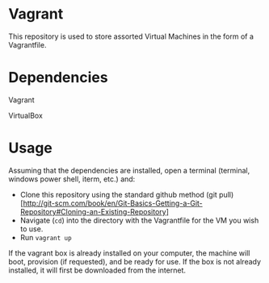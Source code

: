 Vagrant
=======

This repository is used to store assorted Virtual Machines in the form of a Vagrantfile.

Dependencies
============

Vagrant

VirtualBox

Usage
=======
Assuming that the dependencies are installed, open a terminal (terminal, windows power shell, iterm, etc.) and:

* Clone this repository using the standard github method (git pull)[http://git-scm.com/book/en/Git-Basics-Getting-a-Git-Repository#Cloning-an-Existing-Repository]
* Navigate (`cd`) into the directory with the Vagrantfile for the VM you wish to use.
* Run `vagrant up`

If the vagrant box is already installed on your computer, the machine will boot, provision (if requested), and be ready for use.  If the box is not already installed, it will first be downloaded from the internet.
